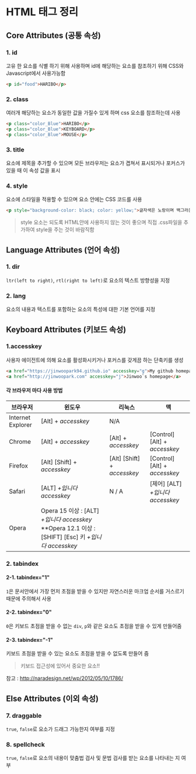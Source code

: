 # HTML 태그 정리

## Core Attributes (공통 속성)

### 1. id

고유 한 요소를 식별 하기 위해 사용하며 id에 해당하는 요소를 참조하기 위해 CSS와 Javascript에서 사용가능함

```html
<p id="food">HARIBO</p>
```

### 2. class

여러개 해당하는 요소가 동일한 값을 가질수 있게 하며 css 요소를 참조하는데 사용

```html
<p class="color_Blue">HARIBO</p>
<p class="color_Blue">KEYBOARD</p>
<p class="color_Blue">MOUSE</p>
```

### 3. title

요소에 제목을 추가할 수 있으며 모든 브라우저는 요소가 겹쳐서 표시되거나 포커스가 있을 때 이 속성 값을 표시 

### 4. style

요소에 스타일을 적용할 수 있으며 요소 안에는 CSS 코드를 사용

```html
<p style="background-color: black; color: yellow;">글자색은 노랑이며 백그라운드 색은 블랙<p>
```

> style 요소는 되도록 HTML안에 사용하지 않는 것이 좋으며 직접 .css파일을 추가하여 style을 주는 것이 바람직함 

## Language Attributes (언어 속성)

### 1. dir

`ltr(left to right)`, `rtl(right to left)`로 요소의 텍스트 방향성을 지정

###  2. lang

요소의 내용과 텍스트를 포함하는 요소의 특성에 대한 기본 언어를 지정

## Keyboard Attributes (키보드 속성)

### 1.accesskey

사용자 에이전트에 의해 요소를 활성화시키거나 포커스를 갖게끔 하는 단축키를 생성

```html
<a href="https://jinwoopark94.github.io" accesskey="g">My github homepage</a><br>
<a href="http://jinwoopark.com" accesskey="j">Jinwoo`s homepage</a>
```

#### 각 브라우저 마다 사용 방법

| 브라우저              | 윈도우                                      | 리눅스                         | 맥                             |
| ----------------- | ---------------------------------------- | --------------------------- | ----------------------------- |
| Internet Explorer | [Alt] + *accesskey*                      | N/A                         |                               |
| Chrome            | [Alt] + *accesskey*                      | [Alt] + *accesskey*         | [Control] [Alt] + *accesskey* |
| Firefox           | [Alt] [Shift] + *accesskey*              | [Alt] [Shift] + *accesskey* | [Control] [Alt] + *accesskey* |
| Safari            | [ALT] *+입니다 accesskey*                   | N / A                       | [제어] [ALT] *+입니다 accesskey*   |
| Opera             | Opera 15 이상 : [ALT] *+입니다 accesskey* **Opera 12.1 이상 : [SHIFT] [Esc] 키 *+입니다 accesskey* |                             |                               |

### 2. tabindex

#### 2-1. tabindex="1"

`1`은 문서안에서 가장 먼저 초점을 받을 수 있지만  자연스러운 마크업 순서를 거스르기 때문에 주의해서 사용

#### 2-2. tabindex="0"

`0`은 키보드 초점을 받을 수 없는 `div`, `p`와 같은 요소도 초점을 받을 수 있게 만들어줌

#### 2-3. tabindex="-1"

키보드 초점을 받을 수 있는 요소도 초점을 받을 수 없도록 만들어 줌

> 키보드 접근성에 있어서 중요한 요소!!

참고 : http://naradesign.net/wp/2012/05/10/1786/

## Else Attributes (이외 속성)

### 7. **draggable** 

`true`, `false`로 요소가 드래그 가능한지 여부를 지정

### 8. **spellcheck** 

`true`, `false`로 요소의 내용이 맞춤법 검사 및 문법 검사를 받는 요소를 나타내는 지 여부